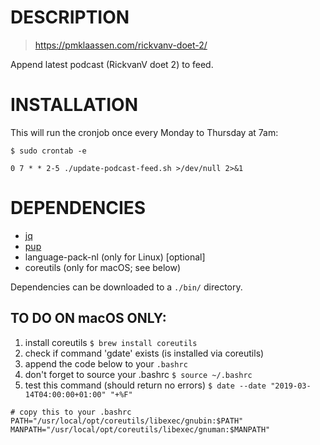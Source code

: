 # DESCRIPTION

> https://pmklaassen.com/rickvanv-doet-2/

Append latest podcast (RickvanV doet 2) to feed.

# INSTALLATION

This will run the cronjob once every Monday to Thursday at 7am:

```
$ sudo crontab -e

0 7 * * 2-5 ./update-podcast-feed.sh >/dev/null 2>&1
```

# DEPENDENCIES

- [jq](https://github.com/stedolan/jq)
- [pup](https://github.com/ericchiang/pup)
- language-pack-nl (only for Linux) [optional]
- coreutils (only for macOS; see below)

Dependencies can be downloaded to a `./bin/` directory.

## TO DO ON macOS ONLY:

1. install coreutils `$ brew install coreutils`
2. check if command 'gdate' exists (is installed via coreutils)
3. append the code below to your `.bashrc`
4. don't forget to source your .bashrc `$ source ~/.bashrc`
5. test this command (should return no errors) `$ date --date "2019-03-14T04:00:00+01:00" "+%F"`

```
# copy this to your .bashrc
PATH="/usr/local/opt/coreutils/libexec/gnubin:$PATH"
MANPATH="/usr/local/opt/coreutils/libexec/gnuman:$MANPATH"
```
